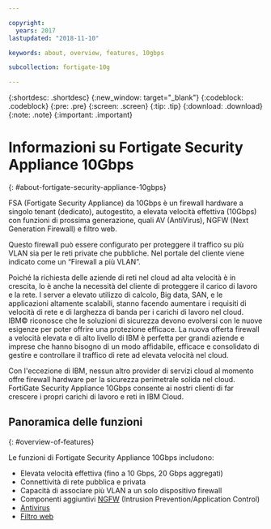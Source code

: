 ```yaml
---

copyright:
  years: 2017
lastupdated: "2018-11-10"

keywords: about, overview, features, 10gbps

subcollection: fortigate-10g

---
```


{:shortdesc: .shortdesc}
{:new_window: target="_blank"}
{:codeblock: .codeblock}
{:pre: .pre}
{:screen: .screen}
{:tip: .tip}
{:download: .download}
{:note: .note}
{:important: .important}

# Informazioni su Fortigate Security Appliance 10Gbps
{: #about-fortigate-security-appliance-10gbps}

FSA (Fortigate Security Appliance) da 10Gbps è un firewall hardware a singolo tenant (dedicato), autogestito, a elevata velocità effettiva (10Gbps) con funzioni di prossima generazione, quali AV (AntiVirus), NGFW (Next Generation Firewall) e filtro web.

Questo firewall può essere configurato per proteggere il traffico su più VLAN sia per le reti private che pubbliche. Nel portale del cliente viene indicato come un “Firewall a più VLAN”.

Poiché la richiesta delle aziende di reti nel cloud ad alta velocità è in crescita, lo è anche la necessità del cliente di proteggere il carico di lavoro e la rete. I server a elevato utilizzo di calcolo, Big data, SAN, e le applicazioni altamente scalabili, stanno facendo aumentare i requisiti di velocità di rete e di larghezza di banda per i carichi di lavoro nel cloud. IBM© riconosce che le soluzioni di sicurezza devono evolversi con le nuove esigenze per poter offrire una protezione efficace. La nuova offerta firewall a velocità elevata e di alto livello di IBM è perfetta per grandi aziende e imprese che hanno bisogno di un modo affidabile, efficace e consolidato di gestire e controllare il traffico di rete ad elevata velocità nel cloud.

Con l'eccezione di IBM, nessun altro provider di servizi cloud al momento offre firewall hardware per la sicurezza perimetrale solida nel cloud. FortiGate Security Appliance 10Gbps consente ai nostri clienti di far crescere i propri carichi di lavoro e reti in IBM Cloud.

## Panoramica delle funzioni
{: #overview-of-features}

Le funzioni di Fortigate Security Appliance 10Gbps includono:

* Elevata velocità effettiva (fino a 10 Gbps, 20 Gbps aggregati)
* Connettività di rete pubblica e privata
* Capacità di associare più VLAN a un solo dispositivo firewall
* Componenti aggiuntivi [NGFW](https://www.fortinet.com/products/security-subscriptions/intrusion-prevention.html) (Intrusion Prevention/Application Control)
* [Antivirus](https://www.fortinet.com/products/security-subscriptions/antivirus.html)
* [Filtro web](https://www.fortinet.com/products/security-subscriptions/web-filtering.html)
